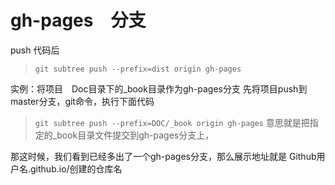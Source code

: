 # gh-pages　分支

push 代码后
> `git subtree push --prefix=dist origin gh-pages`


实例：将项目　Doc目录下的_book目录作为gh-pages分支
先将项目push到master分支，git命令，执行下面代码
> `git subtree push --prefix=DOC/_book origin gh-pages`
意思就是把指定的_book目录文件提交到gh-pages分支上，

那这时候，我们看到已经多出了一个gh-pages分支，那么展示地址就是 Github用户名.github.io/创建的仓库名